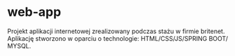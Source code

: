 # web-app

Projekt aplikacji internetowej zrealizowany podczas stażu w firmie britenet. Aplikację stworzono w oparciu o technologie: HTML/CSS/JS/SPRING BOOT/ MYSQL.
